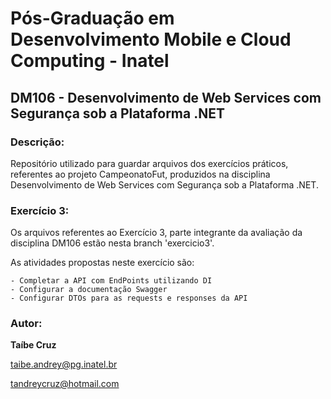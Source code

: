 # Pós-Graduação em Desenvolvimento Mobile e Cloud Computing - Inatel
## DM106 - Desenvolvimento de Web Services com Segurança sob a Plataforma .NET
### Descrição:
Repositório utilizado para guardar arquivos dos exercícios práticos, referentes ao projeto CampeonatoFut, produzidos na disciplina Desenvolvimento de Web Services com Segurança sob a Plataforma .NET.
### Exercício 3:

  Os arquivos referentes ao Exercício 3, parte integrante da avaliação da disciplina DM106 estão nesta branch 'exercicio3'.

  As atividades propostas neste exercício são:
  
    - Completar a API com EndPoints utilizando DI
    - Configurar a documentação Swagger
    - Configurar DTOs para as requests e responses da API


### Autor:
**Taíbe Cruz**

taibe.andrey@pg.inatel.br

tandreycruz@hotmail.com
